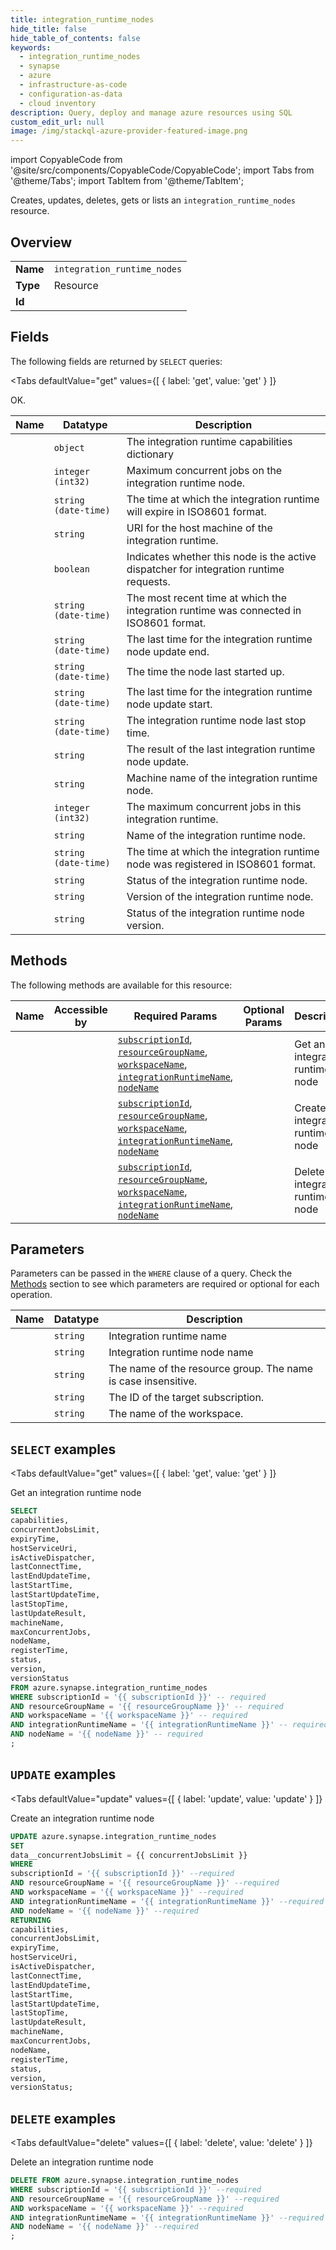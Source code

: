 ```yaml
--- 
title: integration_runtime_nodes
hide_title: false
hide_table_of_contents: false
keywords:
  - integration_runtime_nodes
  - synapse
  - azure
  - infrastructure-as-code
  - configuration-as-data
  - cloud inventory
description: Query, deploy and manage azure resources using SQL
custom_edit_url: null
image: /img/stackql-azure-provider-featured-image.png
---
```


import CopyableCode from '@site/src/components/CopyableCode/CopyableCode';
import Tabs from '@theme/Tabs';
import TabItem from '@theme/TabItem';

Creates, updates, deletes, gets or lists an <code>integration_runtime_nodes</code> resource.

## Overview
<table><tbody>
<tr><td><b>Name</b></td><td><code>integration_runtime_nodes</code></td></tr>
<tr><td><b>Type</b></td><td>Resource</td></tr>
<tr><td><b>Id</b></td><td><CopyableCode code="azure.synapse.integration_runtime_nodes" /></td></tr>
</tbody></table>

## Fields

The following fields are returned by `SELECT` queries:

<Tabs
    defaultValue="get"
    values={[
        { label: 'get', value: 'get' }
    ]}
>
<TabItem value="get">

OK.

<table>
<thead>
    <tr>
    <th>Name</th>
    <th>Datatype</th>
    <th>Description</th>
    </tr>
</thead>
<tbody>
<tr>
    <td><CopyableCode code="capabilities" /></td>
    <td><code>object</code></td>
    <td>The integration runtime capabilities dictionary</td>
</tr>
<tr>
    <td><CopyableCode code="concurrentJobsLimit" /></td>
    <td><code>integer (int32)</code></td>
    <td>Maximum concurrent jobs on the integration runtime node.</td>
</tr>
<tr>
    <td><CopyableCode code="expiryTime" /></td>
    <td><code>string (date-time)</code></td>
    <td>The time at which the integration runtime will expire in ISO8601 format.</td>
</tr>
<tr>
    <td><CopyableCode code="hostServiceUri" /></td>
    <td><code>string</code></td>
    <td>URI for the host machine of the integration runtime.</td>
</tr>
<tr>
    <td><CopyableCode code="isActiveDispatcher" /></td>
    <td><code>boolean</code></td>
    <td>Indicates whether this node is the active dispatcher for integration runtime requests.</td>
</tr>
<tr>
    <td><CopyableCode code="lastConnectTime" /></td>
    <td><code>string (date-time)</code></td>
    <td>The most recent time at which the integration runtime was connected in ISO8601 format.</td>
</tr>
<tr>
    <td><CopyableCode code="lastEndUpdateTime" /></td>
    <td><code>string (date-time)</code></td>
    <td>The last time for the integration runtime node update end.</td>
</tr>
<tr>
    <td><CopyableCode code="lastStartTime" /></td>
    <td><code>string (date-time)</code></td>
    <td>The time the node last started up.</td>
</tr>
<tr>
    <td><CopyableCode code="lastStartUpdateTime" /></td>
    <td><code>string (date-time)</code></td>
    <td>The last time for the integration runtime node update start.</td>
</tr>
<tr>
    <td><CopyableCode code="lastStopTime" /></td>
    <td><code>string (date-time)</code></td>
    <td>The integration runtime node last stop time.</td>
</tr>
<tr>
    <td><CopyableCode code="lastUpdateResult" /></td>
    <td><code>string</code></td>
    <td>The result of the last integration runtime node update.</td>
</tr>
<tr>
    <td><CopyableCode code="machineName" /></td>
    <td><code>string</code></td>
    <td>Machine name of the integration runtime node.</td>
</tr>
<tr>
    <td><CopyableCode code="maxConcurrentJobs" /></td>
    <td><code>integer (int32)</code></td>
    <td>The maximum concurrent jobs in this integration runtime.</td>
</tr>
<tr>
    <td><CopyableCode code="nodeName" /></td>
    <td><code>string</code></td>
    <td>Name of the integration runtime node.</td>
</tr>
<tr>
    <td><CopyableCode code="registerTime" /></td>
    <td><code>string (date-time)</code></td>
    <td>The time at which the integration runtime node was registered in ISO8601 format.</td>
</tr>
<tr>
    <td><CopyableCode code="status" /></td>
    <td><code>string</code></td>
    <td>Status of the integration runtime node.</td>
</tr>
<tr>
    <td><CopyableCode code="version" /></td>
    <td><code>string</code></td>
    <td>Version of the integration runtime node.</td>
</tr>
<tr>
    <td><CopyableCode code="versionStatus" /></td>
    <td><code>string</code></td>
    <td>Status of the integration runtime node version.</td>
</tr>
</tbody>
</table>
</TabItem>
</Tabs>

## Methods

The following methods are available for this resource:

<table>
<thead>
    <tr>
    <th>Name</th>
    <th>Accessible by</th>
    <th>Required Params</th>
    <th>Optional Params</th>
    <th>Description</th>
    </tr>
</thead>
<tbody>
<tr>
    <td><a href="#get"><CopyableCode code="get" /></a></td>
    <td><CopyableCode code="select" /></td>
    <td><a href="#parameter-subscriptionId"><code>subscriptionId</code></a>, <a href="#parameter-resourceGroupName"><code>resourceGroupName</code></a>, <a href="#parameter-workspaceName"><code>workspaceName</code></a>, <a href="#parameter-integrationRuntimeName"><code>integrationRuntimeName</code></a>, <a href="#parameter-nodeName"><code>nodeName</code></a></td>
    <td></td>
    <td>Get an integration runtime node</td>
</tr>
<tr>
    <td><a href="#update"><CopyableCode code="update" /></a></td>
    <td><CopyableCode code="update" /></td>
    <td><a href="#parameter-subscriptionId"><code>subscriptionId</code></a>, <a href="#parameter-resourceGroupName"><code>resourceGroupName</code></a>, <a href="#parameter-workspaceName"><code>workspaceName</code></a>, <a href="#parameter-integrationRuntimeName"><code>integrationRuntimeName</code></a>, <a href="#parameter-nodeName"><code>nodeName</code></a></td>
    <td></td>
    <td>Create an integration runtime node</td>
</tr>
<tr>
    <td><a href="#delete"><CopyableCode code="delete" /></a></td>
    <td><CopyableCode code="delete" /></td>
    <td><a href="#parameter-subscriptionId"><code>subscriptionId</code></a>, <a href="#parameter-resourceGroupName"><code>resourceGroupName</code></a>, <a href="#parameter-workspaceName"><code>workspaceName</code></a>, <a href="#parameter-integrationRuntimeName"><code>integrationRuntimeName</code></a>, <a href="#parameter-nodeName"><code>nodeName</code></a></td>
    <td></td>
    <td>Delete an integration runtime node</td>
</tr>
</tbody>
</table>

## Parameters

Parameters can be passed in the `WHERE` clause of a query. Check the [Methods](#methods) section to see which parameters are required or optional for each operation.

<table>
<thead>
    <tr>
    <th>Name</th>
    <th>Datatype</th>
    <th>Description</th>
    </tr>
</thead>
<tbody>
<tr id="parameter-integrationRuntimeName">
    <td><CopyableCode code="integrationRuntimeName" /></td>
    <td><code>string</code></td>
    <td>Integration runtime name</td>
</tr>
<tr id="parameter-nodeName">
    <td><CopyableCode code="nodeName" /></td>
    <td><code>string</code></td>
    <td>Integration runtime node name</td>
</tr>
<tr id="parameter-resourceGroupName">
    <td><CopyableCode code="resourceGroupName" /></td>
    <td><code>string</code></td>
    <td>The name of the resource group. The name is case insensitive.</td>
</tr>
<tr id="parameter-subscriptionId">
    <td><CopyableCode code="subscriptionId" /></td>
    <td><code>string</code></td>
    <td>The ID of the target subscription.</td>
</tr>
<tr id="parameter-workspaceName">
    <td><CopyableCode code="workspaceName" /></td>
    <td><code>string</code></td>
    <td>The name of the workspace.</td>
</tr>
</tbody>
</table>

## `SELECT` examples

<Tabs
    defaultValue="get"
    values={[
        { label: 'get', value: 'get' }
    ]}
>
<TabItem value="get">

Get an integration runtime node

```sql
SELECT
capabilities,
concurrentJobsLimit,
expiryTime,
hostServiceUri,
isActiveDispatcher,
lastConnectTime,
lastEndUpdateTime,
lastStartTime,
lastStartUpdateTime,
lastStopTime,
lastUpdateResult,
machineName,
maxConcurrentJobs,
nodeName,
registerTime,
status,
version,
versionStatus
FROM azure.synapse.integration_runtime_nodes
WHERE subscriptionId = '{{ subscriptionId }}' -- required
AND resourceGroupName = '{{ resourceGroupName }}' -- required
AND workspaceName = '{{ workspaceName }}' -- required
AND integrationRuntimeName = '{{ integrationRuntimeName }}' -- required
AND nodeName = '{{ nodeName }}' -- required
;
```
</TabItem>
</Tabs>


## `UPDATE` examples

<Tabs
    defaultValue="update"
    values={[
        { label: 'update', value: 'update' }
    ]}
>
<TabItem value="update">

Create an integration runtime node

```sql
UPDATE azure.synapse.integration_runtime_nodes
SET 
data__concurrentJobsLimit = {{ concurrentJobsLimit }}
WHERE 
subscriptionId = '{{ subscriptionId }}' --required
AND resourceGroupName = '{{ resourceGroupName }}' --required
AND workspaceName = '{{ workspaceName }}' --required
AND integrationRuntimeName = '{{ integrationRuntimeName }}' --required
AND nodeName = '{{ nodeName }}' --required
RETURNING
capabilities,
concurrentJobsLimit,
expiryTime,
hostServiceUri,
isActiveDispatcher,
lastConnectTime,
lastEndUpdateTime,
lastStartTime,
lastStartUpdateTime,
lastStopTime,
lastUpdateResult,
machineName,
maxConcurrentJobs,
nodeName,
registerTime,
status,
version,
versionStatus;
```
</TabItem>
</Tabs>


## `DELETE` examples

<Tabs
    defaultValue="delete"
    values={[
        { label: 'delete', value: 'delete' }
    ]}
>
<TabItem value="delete">

Delete an integration runtime node

```sql
DELETE FROM azure.synapse.integration_runtime_nodes
WHERE subscriptionId = '{{ subscriptionId }}' --required
AND resourceGroupName = '{{ resourceGroupName }}' --required
AND workspaceName = '{{ workspaceName }}' --required
AND integrationRuntimeName = '{{ integrationRuntimeName }}' --required
AND nodeName = '{{ nodeName }}' --required
;
```
</TabItem>
</Tabs>
